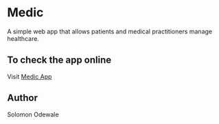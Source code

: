 # Medic
A simple web app that allows patients and medical practitioners manage healthcare.


## To check the app online

Visit [Medic App](https://medicapp.herokuapp.com/)

## Author

Solomon Odewale
